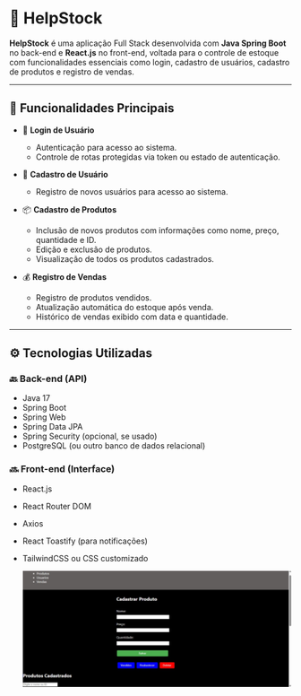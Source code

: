 # 🛒 HelpStock

**HelpStock** é uma aplicação Full Stack desenvolvida com **Java Spring Boot** no back-end e **React.js** no front-end, voltada para o controle de estoque com funcionalidades essenciais como login, cadastro de usuários, cadastro de produtos e registro de vendas.

---

## 📌 Funcionalidades Principais

- 🔐 **Login de Usuário**
  - Autenticação para acesso ao sistema.
  - Controle de rotas protegidas via token ou estado de autenticação.

- 📝 **Cadastro de Usuário**
  - Registro de novos usuários para acesso ao sistema.

- 📦 **Cadastro de Produtos**
  - Inclusão de novos produtos com informações como nome, preço, quantidade e ID.
  - Edição e exclusão de produtos.
  - Visualização de todos os produtos cadastrados.

- 💰 **Registro de Vendas**
  - Registro de produtos vendidos.
  - Atualização automática do estoque após venda.
  - Histórico de vendas exibido com data e quantidade.

---

## ⚙️ Tecnologias Utilizadas

### 🔙 Back-end (API)
- Java 17
- Spring Boot
- Spring Web
- Spring Data JPA
- Spring Security (opcional, se usado)
- PostgreSQL (ou outro banco de dados relacional)

### 🔜 Front-end (Interface)
- React.js
- React Router DOM
- Axios
- React Toastify (para notificações)
- TailwindCSS ou CSS customizado

  ![Tela de Produtos](produtos.jpeg)



